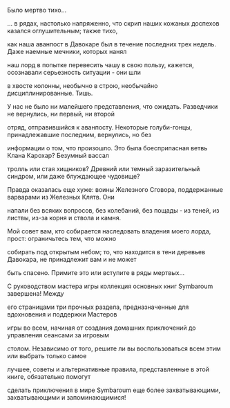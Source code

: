 Было мертво тихо...

  

... в рядах, настолько напряженно, что скрип наших кожаных доспехов казался оглушительным; также тихо,

как наша аванпост в Давокаре был в течение последних трех недель. Даже наемные мечники, которых нанял

наш лорд в попытке перевесить чашу в свою пользу, кажется, осознавали серьезность ситуации - они шли

в хвосте колонны, необычно в строю, необычайно дисциплинированные. Тишь.

У нас не было ни малейшего представления, что ожидать. Разведчики не вернулись, ни первый, ни второй

отряд, отправившийся к аванпосту. Некоторые голуби-гонцы, принадлежавшие последним, вернулись, но без

информации о том, что произошло. Это была боесприпасная ветвь Клана Карохар? Безумный вассал

тролль или стая хищников? Древний или темный заразительный синдром, или даже блуждающее чудовище?

Правда оказалась еще хуже: воины Железного Сговора, поддержанные варварами из Железных Клятв. Они

напали без всяких вопросов, без колебаний, без пощады - из теней, из листвы, из-за корня и ствола и камня.

Мой совет вам, кто собирается наследовать владения моего лорда, прост: ограничьтесь тем, что можно

собирать под открытым небом; то, что находится в тени деревьев Давокара, не принадлежит вам и не может

быть спасено. Примите это или вступите в ряды мертвых...

  

С руководством мастера игры коллекция основных книг Symbaroum завершена! Между

его страницами три прочных раздела, предназначенные для вдохновения и поддержки Мастеров

игры во всем, начиная от создания домашних приключений до управления сеансами за игровым

столом. Независимо от того, решите ли вы воспользоваться всем этим или выбрать только самое

лучшее, советы и альтернативные правила, представленные в этой книге, обязательно помогут

сделать приключения в мире Symbaroum еще более захватывающими, захватывающими и запоминающимися!
